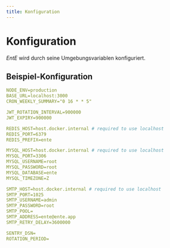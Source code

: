 ```yaml
---
title: Konfiguration
---
```


# Konfiguration

_EntE_ wird durch seine Umgebungsvariablen konfiguriert.

## Beispiel-Konfiguration

```yml
NODE_ENV=production
BASE_URL=localhost:3000
CRON_WEEKLY_SUMMARY="0 16 * * 5"

JWT_ROTATION_INTERVAL=900000
JWT_EXPIRY=900000

REDIS_HOST=host.docker.internal # required to use localhost
REDIS_PORT=6379
REDIS_PREFIX=ente

MYSQL_HOST=host.docker.internal # required to use localhost
MYSQL_PORT=3306
MYSQL_USERNAME=root
MYSQL_PASSWORD=root
MYSQL_DATABASE=ente
MYSQL_TIMEZONE=Z

SMTP_HOST=host.docker.internal # required to use localhost
SMTP_PORT=1025
SMTP_USERNAME=admin
SMTP_PASSWORD=root
SMTP_POOL=
SMTP_ADDRESS=ente@ente.app
SMTP_RETRY_DELAY=3600000

SENTRY_DSN=
ROTATION_PERIOD=
```
